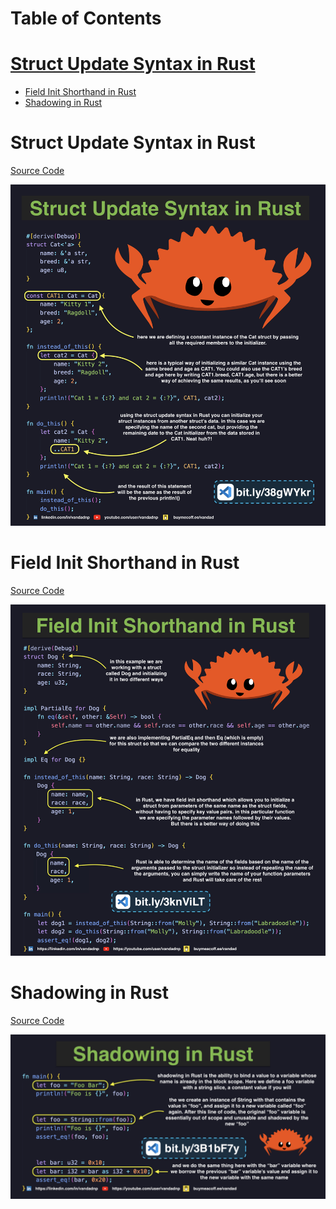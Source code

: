 # Table of Contents

# [Struct Update Syntax in Rust](#struct-update-syntax-in-rust)
* [Field Init Shorthand in Rust](#field-init-shorthand-in-rust)
* [Shadowing in Rust](#shadowing-in-rust)

# Struct Update Syntax in Rust

[Source Code](source/struct-update-syntax-in-rust.rs)

![](images/struct-update-syntax-in-rust.jpg)

# Field Init Shorthand in Rust

[Source Code](source/field-init-shorthand-in-rust.rs)

![](images/field-init-shorthand-in-rust.jpg)

# Shadowing in Rust

[Source Code](source/shadowing-in-rust.rs)

![](images/shadowing-in-rust.jpg)
